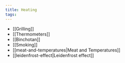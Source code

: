 ```yaml
---
title: Heating
tags: 
---
```

- [[Grilling]]
- [[Thermometers]]
- [[Binchotan]]
- [[Smoking]]
- [[meat-and-temperatures|Meat and Temperatures]]
- [[leidenfrost-effect|Leidenfrost effect]]